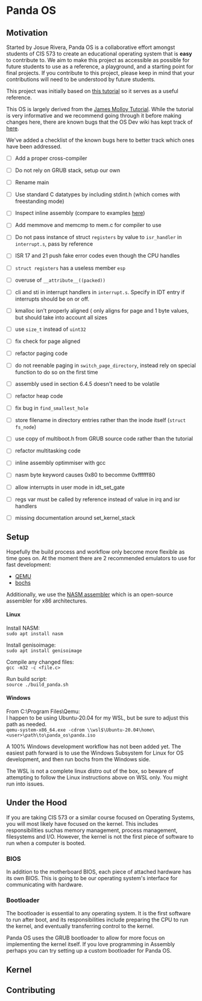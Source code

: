 # Panda OS
## Motivation
Started by Josue Rivera, Panda OS is a collaborative effort amongst students of CIS 573 to create an educational operating system that is **easy** to contribute to. We aim to make 
this project as accessible as possible for future students to use as a reference, 
a playground, and a starting point for final projects. If you contribute to this project, please keep in mind that your contributions will need to be understood by future students.

This project was initially based on [this tutorial](https://web.archive.org/web/20160408171631/http://www.jamesmolloy.co.uk/tutorial_html/1.-Environment%20setup.html) so it serves as a useful reference.

This OS is largely derived from the [James Molloy Tutorial](http://www.jamesmolloy.co.uk/tutorial_html/). While the tutorial is very informative and we recommend going through it before making changes here, there are known bugs that the OS Dev wiki has kept track of [here](https://wiki.osdev.org/James_Molloy's_Tutorial_Known_Bugs). 

We've added a checklist of the known bugs here to better track which ones have been addressed. 

- [ ] Add a proper cross-compiler
- [ ] Do not rely on GRUB stack, setup our own
- [ ] Rename main
- [ ] Use standard C datatypes by including stdint.h (which comes with freestanding mode)
- [ ] Inspect inline assembly (compare to examples [here](https://wiki.osdev.org/Inline_Assembly/Examples))
- [ ] Add memmove and memcmp to mem.c for compiler to use
- [ ] Do not pass instance of struct `registers` by value to `isr_handler` in `interrupt.s`, pass by reference
- [ ] ISR 17 and 21 push fake error codes even though the CPU handles
- [ ] `struct registers` has a useless member `esp`
- [ ] overuse of `__attribute__((packed))`
- [ ] cli and sti in interrupt handlers in `interrupt.s`. Specify in IDT entry if interrupts should be on or off.
- [ ] kmalloc isn't properly aligned ( only aligns for page and 1 byte values, but should take into account all sizes
- [ ] use `size_t` instead of `uint32`
- [ ] fix check for page aligned
- [ ] refactor paging code
- [ ] do not reenable paging in `switch_page_directory`, instead rely on special function to do so on the first time
- [ ] assembly used in section 6.4.5 doesn't need to be volatile
- [ ] refactor heap code
- [ ] fix bug in `find_smallest_hole`
- [ ] store filename in directory entries rather than the inode itself (`struct fs_node`)
- [ ] use copy of multiboot.h from GRUB source code rather than the tutorial
- [ ] refactor multitasking code
- [ ] inline assembly optimmiser with gcc
- [ ] nasm byte keyword causes 0x80 to becomme 0xffffff80
- [ ] allow interrupts in user mode in idt_set_gate
- [ ] regs var must be called by reference instead of value in irq and isr handlers
- [ ] missing documentation around set_kernel_stack


## Setup

Hopefully the build process and workflow only become more flexible as time goes on. 
At the moment there are 2 recommended emulators to use for fast development:
- [QEMU](https://www.qemu.org/)
- [bochs](http://bochs.sourceforge.net/)

Additionally, we use the [NASM assembler](https://www.nasm.us/xdoc/2.15.05/html/nasmdoc1.html#section-1.1) 
which is an open-source assembler for x86 architectures. 

#### Linux

Install NASM:\
`sudo apt install nasm`

Install genisoimage:\
`sudo apt install genisoimage`

Compile any changed files:\
`gcc -m32 -c <file.c>`

Run build script:\
`source ./build_panda.sh`

#### Windows

From C:\Program Files\Qemu:\
I happen to be using Ubuntu-20.04 for my WSL, but be sure to adjust this path as needed.\
`qemu-system-x86_64.exe -cdrom \\wsl$\Ubuntu-20.04\home\<user>\path\to\panda_os\panda.iso`

A 100% Windows development workflow has not been added yet. The easiest path forward 
is to use the Windows Subsystem for Linux for OS development, and then run bochs from the Windows side. 

The WSL is not a complete linux distro out of the box, so beware of attempting to follow the Linux 
instructions above on WSL only. You might run into issues.

## Under the Hood
If you are taking CIS 573 or a similar course focused on Operating Systems, you will most likely have focused on the kernel. This includes responsibilities suchas memory management, process management, filesystems and I/O. However, the kernel is not the first piece of software to run when a computer is booted. 

### BIOS
In addition to the motherboard BIOS, each piece of attached hardware has its own BIOS. This is going to be our operating system's interface for communicating with hardware. 

### Bootloader
The bootloader is essential to any operating system. It is the first software to run after boot, and its responsibilities include preparing the CPU to run the kernel, and eventually transferring control to the kernel. 

Panda OS uses the GRUB bootloader to allow for more focus on implementing the kernel itself. If you love programming in Assembly perhaps you can try setting up a custom bootloader for Panda OS.

## Kernel


## Contributing

